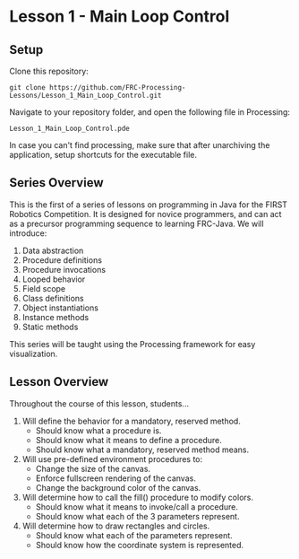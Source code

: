# Lesson 1 - Main Loop Control

## Setup

Clone this repository:

`git clone https://github.com/FRC-Processing-Lessons/Lesson_1_Main_Loop_Control.git`

Navigate to your repository folder, and open the following file in Processing:

`Lesson_1_Main_Loop_Control.pde`

In case you can't find processing, make sure that after unarchiving the application, setup shortcuts for the executable file.

## Series Overview
This is the first of a series of lessons on programming in Java for the FIRST Robotics Competition.  It is designed for novice programmers, and can act as a precursor programming sequence to learning FRC-Java.  We will introduce:

1. Data abstraction
2. Procedure definitions
3. Procedure invocations
4. Looped behavior
5. Field scope
6. Class definitions
7. Object instantiations
8. Instance methods
9. Static methods

This series will be taught using the Processing framework for easy visualization.

## Lesson Overview

Throughout the course of this lesson, students...

1. Will define the behavior for a mandatory, reserved method.
   - Should know what a procedure is.
   - Should know what it means to define a procedure.
   - Should know what a mandatory, reserved method means.
2. Will use pre-defined environment procedures to:
   - Change the size of the canvas.
   - Enforce fullscreen rendering of the canvas.
   - Change the background color of the canvas.
3. Will determine how to call the fill() procedure to modify colors.
   - Should know what it means to invoke/call a procedure.
   - Should know what each of the 3 parameters represent.
3. Will determine how to draw rectangles and circles.
   - Should know what each of the parameters represent.
   - Should know how the coordinate system is represented.
